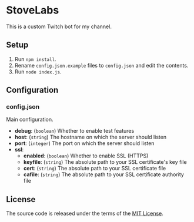 # StoveLabs

This is a custom Twitch bot for my channel.

## Setup

  1. Run `npm install`.
  2. Rename `config.json.example` files to `config.json` and edit the contents.
  3. Run `node index.js`.

## Configuration

### config.json

Main configuration.

  * **debug**: (`boolean`) Whether to enable test features
  * **host**: (`string`) The hostname on which the server should listen
  * **port**: (`integer`) The port on which the server should listen
  * **ssl**:
    * **enabled**: (`boolean`) Whether to enable SSL (HTTPS)
    * **keyfile**: (`string`) The absolute path to your SSL certificate's key file
    * **cert**: (`string`) The absolute path to your SSL certificate file
    * **cafile**: (`string`) The absolute path to your SSL certificate authority file

## License

The source code is released under the terms of the [MIT License](https://github.com/stevotvr/twitchbot/blob/master/LICENSE.txt).
